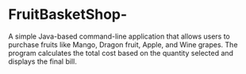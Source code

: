 # FruitBasketShop-
A simple Java-based command-line application that allows users to purchase fruits like Mango, Dragon fruit, Apple, and Wine grapes. The program calculates the total cost based on the quantity selected and displays the final bill.
